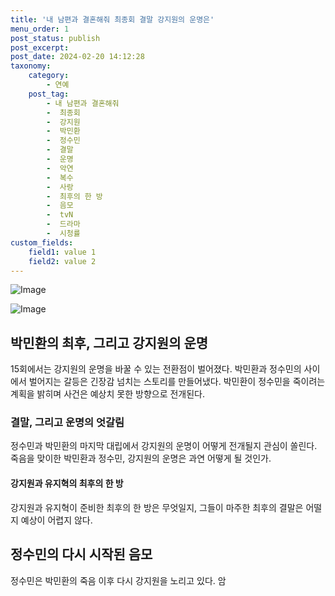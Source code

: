 ```yaml
---
title: '내 남편과 결혼해줘 최종회 결말 강지원의 운명은'
menu_order: 1
post_status: publish
post_excerpt: 
post_date: 2024-02-20 14:12:28
taxonomy:
    category:
        - 연예
    post_tag:
        - 내 남편과 결혼해줘
        -  최종회
        -  강지원
        -  박민환
        -  정수민
        -  결말
        -  운명
        -  악연
        -  복수
        -  사랑
        -  최후의 한 방
        -  음모
        -  tvN
        -  드라마
        -  시청률
custom_fields:
    field1: value 1
    field2: value 2
---
```


![Image](https://ssl.pstatic.net/mimgnews/image/311/2024/02/20/0001693687_001_20240220092201375.jpg?type=w540)

![Image](https://mimgnews.pstatic.net/image/311/2024/02/20/0001693687_002_20240220092201419.jpg?type=w540)

## 박민환의 최후, 그리고 강지원의 운명
15회에서는 강지원의 운명을 바꿀 수 있는 전환점이 벌어졌다. 박민환과 정수민의 사이에서 벌어지는 갈등은 긴장감 넘치는 스토리를 만들어냈다. 박민환이 정수민을 죽이려는 계획을 밝히며 사건은 예상치 못한 방향으로 전개된다. 
### 결말, 그리고 운명의 엇갈림
정수민과 박민환의 마지막 대립에서 강지원의 운명이 어떻게 전개될지 관심이 쏠린다. 죽음을 맞이한 박민환과 정수민, 강지원의 운명은 과연 어떻게 될 것인가. 
#### 강지원과 유지혁의 최후의 한 방
강지원과 유지혁이 준비한 최후의 한 방은 무엇일지, 그들이 마주한 최후의 결말은 어떨지 예상이 어렵지 않다. 
## 정수민의 다시 시작된 음모
정수민은 박민환의 죽음 이후 다시 강지원을 노리고 있다. 암
